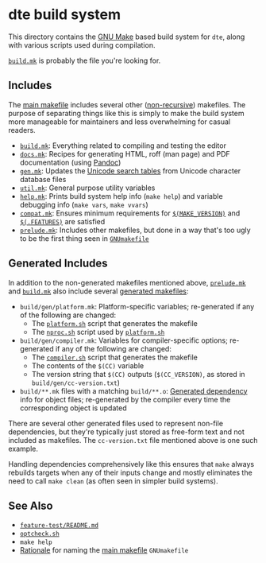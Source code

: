 dte build system
================

This directory contains the [GNU Make] based build system for `dte`,
along with various scripts used during compilation.

[`build.mk`] is probably the file you're looking for.

Includes
--------

The [main makefile] includes several other ([non-recursive]) makefiles.
The purpose of separating things like this is simply to make the build
system more manageable for maintainers and less overwhelming for casual
readers.

* [`build.mk`]\: Everything related to compiling and testing the editor
* [`docs.mk`]\: Recipes for generating HTML, roff (man page) and PDF
  documentation (using [Pandoc])
* [`gen.mk`]\: Updates the [Unicode search tables] from Unicode
  character database files
* [`util.mk`]\: General purpose utility variables
* [`help.mk`]\: Prints build system help info (`make help`) and
  variable debugging info (`make vars`, `make vvars`)
* [`compat.mk`]\: Ensures minimum requirements for [`$(MAKE_VERSION)`]
  and [`$(.FEATURES)`] are satisfied
* [`prelude.mk`]\: Includes other makefiles, but done in a way that's
  too ugly to be the first thing seen in [`GNUmakefile`]

Generated Includes
------------------

In addition to the non-generated makefiles mentioned above, [`prelude.mk`]
and [`build.mk`] also include several [generated makefiles]\:

* `build/gen/platform.mk`: Platform-specific variables; re-generated
  if any of the following are changed:
  * The [`platform.sh`] script that generates the makefile
  * The [`nproc.sh`] script used by [`platform.sh`]
* `build/gen/compiler.mk`: Variables for compiler-specific options;
  re-generated if any of the following are changed:
  * The [`compiler.sh`] script that generates the makefile
  * The contents of the `$(CC)` variable
  * The version string that `$(CC)` outputs (`$(CC_VERSION)`, as stored
    in `build/gen/cc-version.txt`)
* `build/**.mk` files with a matching `build/**.o`: [Generated dependency]
  info for object files; re-generated by the compiler every time the
  corresponding object is updated

There are several other generated files used to represent non-file
dependencies, but they're typically just stored as free-form text and
not included as makefiles. The `cc-version.txt` file mentioned above
is one such example.

Handling dependencies comprehensively like this ensures that `make`
always rebuilds targets when any of their inputs change and mostly
eliminates the need to call `make clean` (as often seen in simpler
build systems).

See Also
--------

* [`feature-test/README.md`]
* [`optcheck.sh`]
* `make help`
* [Rationale] for naming the [main makefile] `GNUmakefile`


[GNU Make]: https://www.gnu.org/software/make/
[non-recursive]: https://aegis.sourceforge.net/auug97.pdf
[Pandoc]: https://pandoc.org/
[`$(MAKE_VERSION)`]: https://www.gnu.org/software/make/manual/make.html#index-MAKE_005fVERSION
[`$(.FEATURES)`]: https://www.gnu.org/software/make/manual/make.html#index-_002eFEATURES-_0028list-of-supported-features_0029
[generated makefiles]: https://www.gnu.org/software/make/manual/make.html#index-prerequisites_002c-automatic-generation:~:text=make%20will%20try%20to%20remake%20any%20that%20are%20out%20of%20date%20or%20don%E2%80%99t%20exist
[Generated dependency]: https://www.gnu.org/software/make/manual/make.html#Automatic-Prerequisites
[Rationale]: https://www.gnu.org/software/make/manual/make.html#Makefile-Names:~:text=You%20should%20use%20this%20name%20if%20you%20have%20a%20makefile%20that%20is%20specific%20to%20GNU%20make

[main makefile]: ../GNUmakefile
[`GNUmakefile`]: ../GNUmakefile
[`build.mk`]: build.mk
[`compat.mk`]: compat.mk
[`docs.mk`]: docs.mk
[`gen.mk`]: gen.mk
[`help.mk`]: help.mk
[`prelude.mk`]: prelude.mk
[`util.mk`]: util.mk
[Unicode search tables]: ../src/util/unidata.h
[`platform.sh`]: platform.sh
[`nproc.sh`]: nproc.sh
[`compiler.sh`]: compiler.sh
[`feature-test/README.md`]: feature-test/README.md
[`optcheck.sh`]: optcheck.sh
